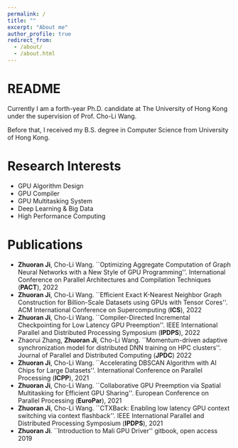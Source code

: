 ```yaml
---
permalink: /
title: ""
excerpt: "About me"
author_profile: true
redirect_from: 
  - /about/
  - /about.html
---
```


README
======

Currently I am a forth-year Ph.D. candidate at The University of Hong Kong under the supervision of Prof. Cho-Li Wang.

Before that, I received my B.S. degree in Computer Science from University of Hong Kong.


Research Interests
======

- GPU Algorithm Design
- GPU Compiler
- GPU Multitasking System
- Deep Learning & Big Data
- High Performance Computing

Publications
======

- **Zhuoran Ji**, Cho-Li Wang. ``Optimizing Aggregate Computation of Graph Neural Networks with a New Style of GPU Programming''. International Conference on Parallel Architectures and Compilation Techniques (**PACT**), 2022
- **Zhuoran Ji**, Cho-Li Wang. ``Efficient Exact K-Nearest Neighbor Graph Construction for Billion-Scale Datasets using GPUs with Tensor Cores''. ACM International Conference on Supercomputing (**ICS**), 2022
- **Zhuoran Ji**, Cho-Li Wang. ``Compiler-Directed Incremental Checkpointing for Low Latency GPU Preemption''. IEEE International Parallel and Distributed Processing Symposium (**IPDPS**), 2022
- Zhaorui Zhang, **Zhuoran Ji**, Cho-Li Wang. ``Momentum-driven adaptive synchronization model for distributed DNN training on HPC clusters''. Journal of Parallel and Distributed Computing (**JPDC**) 2022
- **Zhuoran Ji**, Cho-Li Wang. ``Accelerating DBSCAN Algorithm with AI Chips for Large Datasets''. International Conference on Parallel Processing (**ICPP**), 2021
- **Zhuoran Ji**, Cho-Li Wang. ``Collaborative GPU Preemption via Spatial Multitasking for Efficient GPU Sharing''. European Conference on Parallel Processing (**EuroPar**), 2021
- **Zhuoran Ji**, Cho-Li Wang. ``CTXBack: Enabling low latency GPU context switching via context flashback''. IEEE International Parallel and Distributed Processing Symposium (**IPDPS**), 2021
- **Zhuoran Ji**. ``Introduction to Mali GPU Driver'' gitbook, open access 2019


